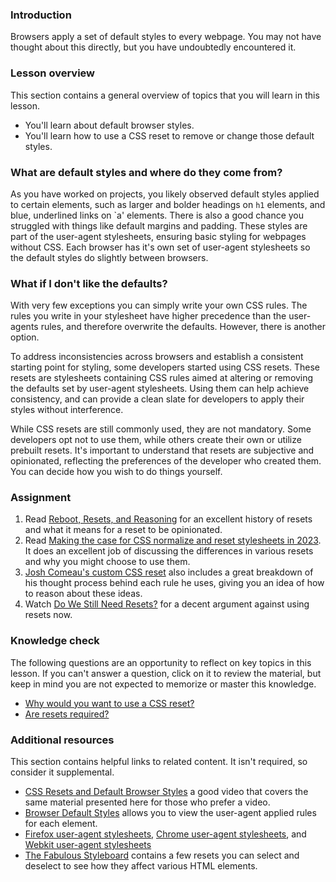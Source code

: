 ### Introduction

Browsers apply a set of default styles to every webpage. You may not have thought about this directly, but you have undoubtedly encountered it.

### Lesson overview

This section contains a general overview of topics that you will learn in this lesson.

- You'll learn about default browser styles.
- You'll learn how to use a CSS reset to remove or change those default styles.

### What are default styles and where do they come from?

As you have worked on projects, you likely observed default styles applied to certain elements, such as larger and bolder headings on `h1` elements, and blue, underlined links on `a' elements. There is also a good chance you struggled with things like default margins and padding. These styles are part of the user-agent stylesheets, ensuring basic styling for webpages without CSS. Each browser has it's own set of user-agent stylesheets so the default styles do slightly between browsers.

### What if I don't like the defaults?

With very few exceptions you can simply write your own CSS rules.  The rules you write in your stylesheet have higher precedence than the user-agents rules, and therefore overwrite the defaults. However, there is another option.

To address inconsistencies across browsers and establish a consistent starting point for styling, some developers started using CSS resets. These resets are stylesheets containing CSS rules aimed at altering or removing the defaults set by user-agent stylesheets. Using them can help achieve consistency, and can provide a clean slate for developers to apply their styles without interference.

<span id="resets-optional"></span>While CSS resets are still commonly used, they are not mandatory. Some developers opt not to use them, while others create their own or utilize prebuilt resets. It's important to understand that resets are subjective and opinionated, reflecting the preferences of the developer who created them. You can decide how you wish to do things yourself.

### Assignment

<div class="lesson-content__panel" markdown="1">

1. Read [Reboot, Resets, and Reasoning](https://css-tricks.com/reboot-resets-reasoning/) for an excellent history of resets and what it means for a reset to be opinionated.
1. Read [Making the case for CSS normalize and reset stylesheets in 2023](https://mattbrictson.com/blog/css-normalize-and-reset). It does an excellent job of discussing the differences in various resets and why you might choose to use them.
1. [Josh Comeau's custom CSS reset](https://www.joshwcomeau.com/css/custom-css-reset/) also includes a great breakdown of his thought process behind each rule he uses, giving you an idea of how to reason about these ideas.
1. Watch [Do We Still Need Resets?](https://www.youtube.com/watch?v=msBOZEwWaNE) for a decent argument against using resets now.

</div>

### Knowledge check

The following questions are an opportunity to reflect on key topics in this lesson. If you can't answer a question, click on it to review the material, but keep in mind you are not expected to memorize or master this knowledge.

- [Why would you want to use a CSS reset?](#what-are-default-styles-and-where-do-they-come-from)
- [Are resets required?](#resets-optional)

### Additional resources

This section contains helpful links to related content. It isn't required, so consider it supplemental.

- [CSS Resets and Default Browser Styles](https://www.youtube.com/watch?v=Nn2_ISgTG1I) a good video that covers the same material presented here for those who prefer a video.
- [Browser Default Styles](https://browserdefaultstyles.com/) allows you to view the user-agent applied rules for each element.
- [Firefox user-agent stylesheets](https://searchfox.org/mozilla-central/source/layout/style/res), [Chrome user-agent stylesheets](https://chromium.googlesource.com/chromium/blink/+/refs/heads/main/Source/core/css/?filter=css), and [Webkit user-agent stylesheets](https://trac.webkit.org/browser/webkit/trunk/Source/WebCore/css)
- [The Fabulous Styleboard](https://fabulousgk.github.io/fabulous-styleboard/) contains a few resets you can select and deselect to see how they affect various HTML elements.
